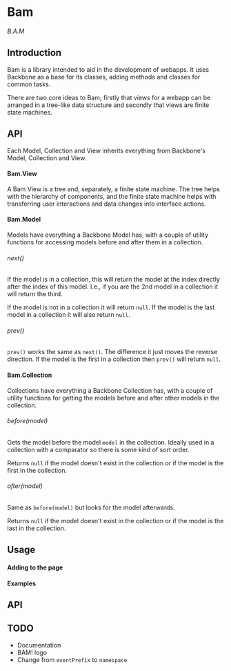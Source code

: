 Bam
=====

*B.A.M*

Introduction
------------

Bam is a library intended to aid in the development of webapps. It uses Backbone as a base for its classes, adding methods and classes for common tasks.

There are two core ideas to Bam; firstly that views for a webapp can be arranged in a tree-like data structure and secondly that views are finite state machines.

API
---

Each Model, Collection and View inherits everything from Backbone's Model, Collection and View.

#### Bam.View

A Bam View is a tree and, separately, a finite state machine. The tree helps with the hierarchy of components, and the finite state machine helps with transferring user interactions and data changes into interface actions.

#### Bam.Model

Models have everything a Backbone Model has, with a couple of utility functions for accessing models before and after them in a collection.

###### next()

If the model is in a collection, this will return the model at the index directly after the index of this model. I.e., if you are the 2nd model in a collection it will return the third.

If the model is not in a collection it will return `null`. If the model is the last model in a collection it will also return `null`.


###### prev()

`prev()` works the same as `next()`. The difference it just moves the reverse direction. If the model is the first in a collection then `prev()` will return `null`.


#### Bam.Collection

Collections have everything a Backbone Collection has, with a couple of utility functions for getting the models before and after other models in the collection.


###### before(model)

Gets the model before the model `model` in the collection. Ideally used in a collection with a comparator so there is some kind of sort order.

Returns `null` if the model doesn't exist in the collection or if the model is the first in the collection.


###### after(model)

Same as `before(model)` but looks for the model afterwards.

Returns `null` if the model doesn't exist in the collection or if the model is the last in the collection.


Usage
-----

#### Adding to the page

#### Examples

API
---


TODO
----

* Documentation
* BAM! logo
* Change from `eventPrefix` to `namespace`
